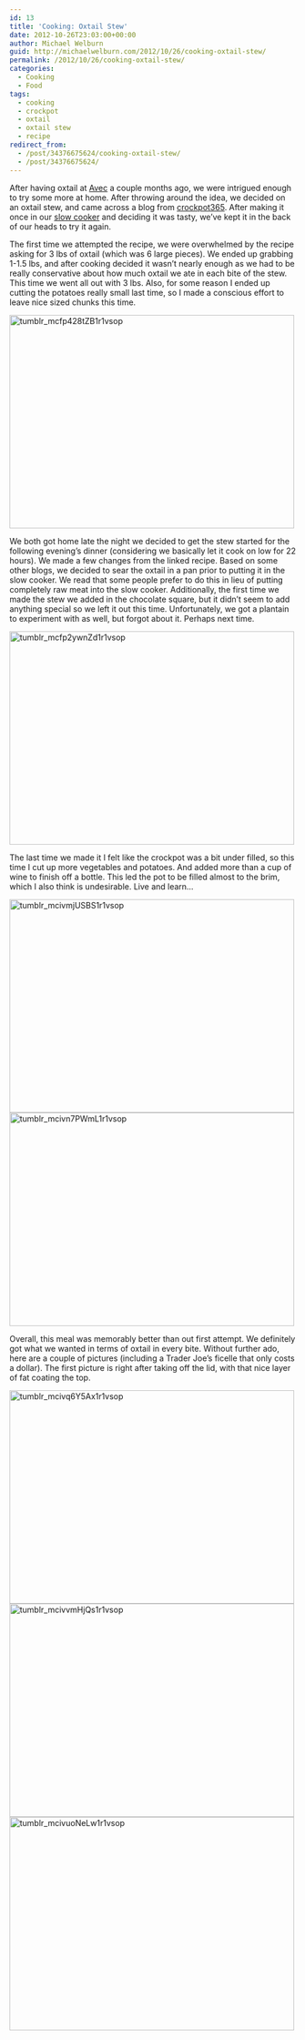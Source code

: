 ```yaml
---
id: 13
title: 'Cooking: Oxtail Stew'
date: 2012-10-26T23:03:00+00:00
author: Michael Welburn
guid: http://michaelwelburn.com/2012/10/26/cooking-oxtail-stew/
permalink: /2012/10/26/cooking-oxtail-stew/
categories:
  - Cooking
  - Food
tags:
  - cooking
  - crockpot
  - oxtail
  - oxtail stew
  - recipe
redirect_from:
  - /post/34376675624/cooking-oxtail-stew/
  - /post/34376675624/
---
```

After having oxtail at <a title="http://avecrestaurant.com/" href="http://avecrestaurant.com/" target="_blank">Avec</a> a couple months ago, we were intrigued enough to try some more at home. After throwing around the idea, we decided on an oxtail stew, and came across a blog from <a title="http://crockpot365.blogspot.com/2008/02/hearty-ox-tail-stew-crockpot-recipe.html" href="http://crockpot365.blogspot.com/2008/02/hearty-ox-tail-stew-crockpot-recipe.html" target="_blank">crockpot365</a>. After making it once in our <a title="http://www.crateandbarrel.com/cuisinart-4-qt.-digital-slow-cooker/s229784" href="http://www.crateandbarrel.com/cuisinart-4-qt.-digital-slow-cooker/s229784" target="_blank">slow cooker</a> and deciding it was tasty, we’ve kept it in the back of our heads to try it again.

<!-- more -->

<!--more-->

The first time we attempted the recipe, we were overwhelmed by the recipe asking for 3 lbs of oxtail (which was 6 large pieces). We ended up grabbing 1-1.5 lbs, and after cooking decided it wasn’t nearly enough as we had to be really conservative about how much oxtail we ate in each bite of the stew. This time we went all out with 3 lbs. Also, for some reason I ended up cutting the potatoes really small last time, so I made a conscious effort to leave nice sized chunks this time.

<img class="size-full wp-image-156 aligncenter" alt="tumblr_mcfp428tZB1r1vsop" src="http://michaelwelburn.com/wp-content/uploads/2012/10/tumblr_mcfp428tZB1r1vsop.jpg" width="500" height="375" srcset="http://michaelwelburn.com/wp-content/uploads/2012/10/tumblr_mcfp428tZB1r1vsop.jpg 500w, http://michaelwelburn.com/wp-content/uploads/2012/10/tumblr_mcfp428tZB1r1vsop-300x225.jpg 300w" sizes="(max-width: 500px) 100vw, 500px" />

We both got home late the night we decided to get the stew started for the following evening’s dinner (considering we basically let it cook on low for 22 hours). We made a few changes from the linked recipe. Based on some other blogs, we decided to sear the oxtail in a pan prior to putting it in the slow cooker. We read that some people prefer to do this in lieu of putting completely raw meat into the slow cooker. Additionally, the first time we made the stew we added in the chocolate square, but it didn’t seem to add anything special so we left it out this time. Unfortunately, we got a plantain to experiment with as well, but forgot about it. Perhaps next time.

<img class="size-full wp-image-155 aligncenter" alt="tumblr_mcfp2ywnZd1r1vsop" src="http://michaelwelburn.com/wp-content/uploads/2012/10/tumblr_mcfp2ywnZd1r1vsop.jpg" width="500" height="375" srcset="http://michaelwelburn.com/wp-content/uploads/2012/10/tumblr_mcfp2ywnZd1r1vsop.jpg 500w, http://michaelwelburn.com/wp-content/uploads/2012/10/tumblr_mcfp2ywnZd1r1vsop-300x225.jpg 300w" sizes="(max-width: 500px) 100vw, 500px" />

The last time we made it I felt like the crockpot was a bit under filled, so this time I cut up more vegetables and potatoes. And added more than a cup of wine to finish off a bottle. This led the pot to be filled almost to the brim, which I also think is undesirable. Live and learn…

<img class="size-full wp-image-157 aligncenter" alt="tumblr_mcivmjUSBS1r1vsop" src="http://michaelwelburn.com/wp-content/uploads/2012/10/tumblr_mcivmjUSBS1r1vsop.jpg" width="500" height="375" srcset="http://michaelwelburn.com/wp-content/uploads/2012/10/tumblr_mcivmjUSBS1r1vsop.jpg 500w, http://michaelwelburn.com/wp-content/uploads/2012/10/tumblr_mcivmjUSBS1r1vsop-300x225.jpg 300w" sizes="(max-width: 500px) 100vw, 500px" />

<img class="size-full wp-image-158 aligncenter" alt="tumblr_mcivn7PWmL1r1vsop" src="http://michaelwelburn.com/wp-content/uploads/2012/10/tumblr_mcivn7PWmL1r1vsop.jpg" width="500" height="375" srcset="http://michaelwelburn.com/wp-content/uploads/2012/10/tumblr_mcivn7PWmL1r1vsop.jpg 500w, http://michaelwelburn.com/wp-content/uploads/2012/10/tumblr_mcivn7PWmL1r1vsop-300x225.jpg 300w" sizes="(max-width: 500px) 100vw, 500px" />

Overall, this meal was memorably better than out first attempt. We definitely got what we wanted in terms of oxtail in every bite. Without further ado, here are a couple of pictures (including a Trader Joe’s ficelle that only costs a dollar). The first picture is right after taking off the lid, with that nice layer of fat coating the top.

<img class="size-full wp-image-159 aligncenter" alt="tumblr_mcivq6Y5Ax1r1vsop" src="http://michaelwelburn.com/wp-content/uploads/2012/10/tumblr_mcivq6Y5Ax1r1vsop.jpg" width="500" height="375" srcset="http://michaelwelburn.com/wp-content/uploads/2012/10/tumblr_mcivq6Y5Ax1r1vsop.jpg 500w, http://michaelwelburn.com/wp-content/uploads/2012/10/tumblr_mcivq6Y5Ax1r1vsop-300x225.jpg 300w" sizes="(max-width: 500px) 100vw, 500px" />

<img class="size-full wp-image-161 aligncenter" alt="tumblr_mcivvmHjQs1r1vsop" src="http://michaelwelburn.com/wp-content/uploads/2012/10/tumblr_mcivvmHjQs1r1vsop.jpg" width="500" height="375" srcset="http://michaelwelburn.com/wp-content/uploads/2012/10/tumblr_mcivvmHjQs1r1vsop.jpg 500w, http://michaelwelburn.com/wp-content/uploads/2012/10/tumblr_mcivvmHjQs1r1vsop-300x225.jpg 300w" sizes="(max-width: 500px) 100vw, 500px" />

<img class="alignnone size-full wp-image-160 aligncenter" alt="tumblr_mcivuoNeLw1r1vsop" src="http://michaelwelburn.com/wp-content/uploads/2012/10/tumblr_mcivuoNeLw1r1vsop.jpg" width="500" height="375" srcset="http://michaelwelburn.com/wp-content/uploads/2012/10/tumblr_mcivuoNeLw1r1vsop.jpg 500w, http://michaelwelburn.com/wp-content/uploads/2012/10/tumblr_mcivuoNeLw1r1vsop-300x225.jpg 300w" sizes="(max-width: 500px) 100vw, 500px" />

